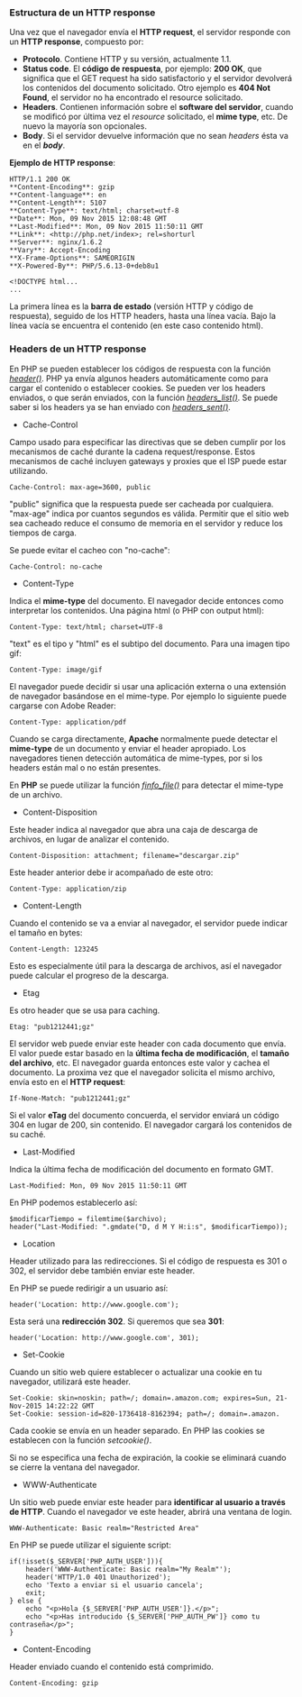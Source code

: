 ### Estructura de un HTTP response

Una vez que el navegador envía el **HTTP request**, el servidor responde con un **HTTP response**, compuesto por:

*   **Protocolo**. Contiene HTTP y su versión, actualmente 1.1.
*   **Status code**. El **código de respuesta**, por ejemplo: **200 OK**, que significa que el GET request ha sido satisfactorio y el servidor devolverá los contenidos del documento solicitado. Otro ejemplo es **404 Not Found**, el servidor no ha encontrado el resource solicitado.
*   **Headers**. Contienen información sobre el **software del servidor**, cuando se modificó por última vez el _resource_ solicitado, el **mime type**, etc. De nuevo la mayoría son opcionales.
*   **Body**. Si el servidor devuelve información que no sean _headers_ ésta va en el _**body**_.

**Ejemplo de HTTP response**:
```
HTTP/1.1 200 OK
**Content-Encoding**: gzip
**Content-language**: en
**Content-Length**: 5107
**Content-Type**: text/html; charset=utf-8
**Date**: Mon, 09 Nov 2015 12:08:48 GMT
**Last-Modified**: Mon, 09 Nov 2015 11:50:11 GMT
**Link**: <http://php.net/index>; rel=shorturl
**Server**: nginx/1.6.2
**Vary**: Accept-Encoding
**X-Frame-Options**: SAMEORIGIN
**X-Powered-By**: PHP/5.6.13-0+deb8u1

<!DOCTYPE html...
...
```

La primera línea es la **barra de estado** (versión HTTP y código de respuesta), seguido de los HTTP headers, hasta una línea vacía. Bajo la línea vacía se encuentra el contenido (en este caso contenido html).

### Headers de un HTTP response

En PHP se pueden establecer los códigos de respuesta con la función _[header()](http://php.net/manual/en/function.header.php)_. PHP ya envía algunos headers automáticamente como para cargar el contenido o establecer cookies. Se pueden ver los headers enviados, o que serán enviados, con la función _[headers_list()](http://www.php.net/manual/en/function.headers-list.php)_. Se puede saber si los headers ya se han enviado con _[headers_sent()](http://www.php.net/manual/en/function.headers-sent.php)_. 

*  Cache-Control

Campo usado para especificar las directivas que se deben cumplir por los mecanismos de caché durante la cadena request/response. Estos mecanismos de caché incluyen gateways y proxies que el ISP puede estar utilizando.
```
Cache-Control: max-age=3600, public
```

"public" significa que la respuesta puede ser cacheada por cualquiera. "max-age" indica por cuantos segundos es válida. Permitir que el sitio web sea cacheado reduce el consumo de memoria en el servidor y reduce los tiempos de carga.

Se puede evitar el cacheo con "no-cache":
```
Cache-Control: no-cache
```

*  Content-Type

Indica el **mime-type** del documento. El navegador decide entonces como interpretar los contenidos. Una página html (o PHP con output html):
```
Content-Type: text/html; charset=UTF-8
```

"text" es el tipo y "html" es el subtipo del documento. Para una imagen tipo gif:
```
Content-Type: image/gif
```

El navegador puede decidir si usar una aplicación externa o una extensión de navegador basándose en el mime-type. Por ejemplo lo siguiente puede cargarse con Adobe Reader:
```
Content-Type: application/pdf
```

Cuando se carga directamente, **Apache** normalmente puede detectar el **mime-type** de un documento y enviar el header apropiado. Los navegadores tienen detección automática de mime-types, por si los headers están mal o no están presentes.

En **PHP** se puede utilizar la función _[finfo_file()](http://www.php.net/manual/en/function.finfo-file.php)_ para detectar el mime-type de un archivo.

*  Content-Disposition

Este header indica al navegador que abra una caja de descarga de archivos, en lugar de analizar el contenido. 
```
Content-Disposition: attachment; filename="descargar.zip"
```

Este header anterior debe ir acompañado de este otro:
```
Content-Type: application/zip
```

*  Content-Length

Cuando el contenido se va a enviar al navegador, el servidor puede indicar el tamaño en bytes:
```
Content-Length: 123245
```

Esto es especialmente útil para la descarga de archivos, así el navegador puede calcular el progreso de la descarga.

*  Etag

Es otro header que se usa para caching.
```
Etag: "pub1212441;gz"
```

El servidor web puede enviar este header con cada documento que envía. El valor puede estar basado en la **última fecha de modificación**, el **tamaño del archivo**, etc. El navegador guarda entonces este valor y cachea el documento. La proxima vez que el navegador solicita el mismo archivo, envía esto en el **HTTP request**:
```
If-None-Match: "pub1212441;gz"
```

Si el valor **eTag** del documento concuerda, el servidor enviará un código 304 en lugar de 200, sin contenido. El navegador cargará los contenidos de su caché.

*  Last-Modified

Indica la última fecha de modificación del documento en formato GMT. 
```
Last-Modified: Mon, 09 Nov 2015 11:50:11 GMT
```

En PHP podemos establecerlo así:

```
$modificarTiempo = filemtime($archivo);
header("Last-Modified: ".gmdate("D, d M Y H:i:s", $modificarTiempo));
```

*  Location

Header utilizado para las redirecciones. Si el código de respuesta es 301 o 302, el servidor debe también enviar este header.

En PHP se puede redirigir a un usuario así:

```
header('Location: http://www.google.com');
```

Esta será una **redirección 302**. Si queremos que sea **301**:

```
header('Location: http://www.google.com', 301);
```

*  Set-Cookie

Cuando un sitio web quiere establecer o actualizar una cookie en tu navegador, utilizará este header.
```
Set-Cookie: skin=noskin; path=/; domain=.amazon.com; expires=Sun, 21-Nov-2015 14:22:22 GMT
Set-Cookie: session-id=820-1736418-8162394; path=/; domain=.amazon.
```

Cada cookie se envía en un header separado. En PHP las cookies se establecen con la función _setcookie()_.

Si no se especifica una fecha de expiración, la cookie se eliminará cuando se cierre la ventana del navegador.

*  WWW-Authenticate

Un sitio web puede enviar este header para **identificar al usuario a través de HTTP**. Cuando el navegador ve este header, abrirá una ventana de login. 
```
WWW-Authenticate: Basic realm="Restricted Area"
```

En PHP se puede utilizar el siguiente script:

```
if(!isset($_SERVER['PHP_AUTH_USER'])){
    header('WWW-Authenticate: Basic realm="My Realm"');
    header('HTTP/1.0 401 Unauthorized');
    echo 'Texto a enviar si el usuario cancela';
    exit;
} else {
    echo "<p>Hola {$_SERVER['PHP_AUTH_USER']}.</p>";
    echo "<p>Has introducido {$_SERVER['PHP_AUTH_PW']} como tu contraseña</p>";
}
```

*  Content-Encoding

Header enviado cuando el contenido está comprimido.
```
Content-Encoding: gzip
```
